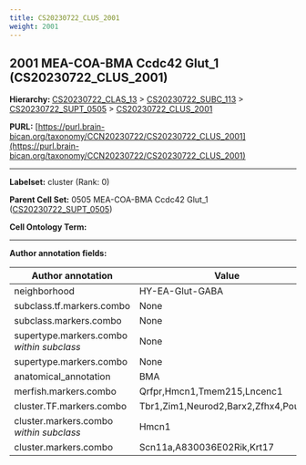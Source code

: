 ```yaml
---
title: CS20230722_CLUS_2001
weight: 2001
---
```

## 2001 MEA-COA-BMA Ccdc42 Glut_1 (CS20230722_CLUS_2001)
<b>Hierarchy: </b>
[CS20230722_CLAS_13](../CS20230722_CLAS_13) >
[CS20230722_SUBC_113](../CS20230722_SUBC_113) >
[CS20230722_SUPT_0505](../CS20230722_SUPT_0505) >
[CS20230722_CLUS_2001](../CS20230722_CLUS_2001)

**PURL:** [https://purl.brain-bican.org/taxonomy/CCN20230722/CS20230722_CLUS_2001](https://purl.brain-bican.org/taxonomy/CCN20230722/CS20230722_CLUS_2001)

---


**Labelset:** cluster (Rank: 0)

**Parent Cell Set:** 0505 MEA-COA-BMA Ccdc42 Glut_1 ([CS20230722_SUPT_0505](../CS20230722_SUPT_0505))



**Cell Ontology Term:** 

[MARKER GENES.]: #


---

[TRANSFERRED ANNOTATIONS.]: #


[AUTHOR ANNOTATION FIELDS.]: #


**Author annotation fields:**

| Author annotation | Value |
|-------------------|-------|
|neighborhood|HY-EA-Glut-GABA|
|subclass.tf.markers.combo|None|
|subclass.markers.combo|None|
|supertype.markers.combo _within subclass_|None|
|supertype.markers.combo|None|
|anatomical_annotation|BMA|
|merfish.markers.combo|Qrfpr,Hmcn1,Tmem215,Lncenc1|
|cluster.TF.markers.combo|Tbr1,Zim1,Neurod2,Barx2,Zfhx4,Pou6f2|
|cluster.markers.combo _within subclass_|Hmcn1|
|cluster.markers.combo|Scn11a,A830036E02Rik,Krt17|
